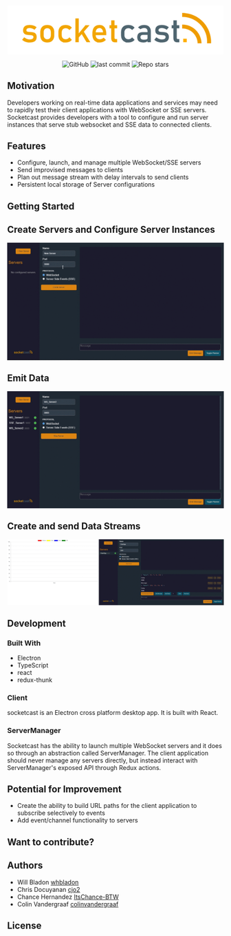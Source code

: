 
<p align="center">
<img 
  align="center"
  src = "./assets/socketcast_logo.png"
/>
</p>

<p align="center">
  <img alt="GitHub" src="https://img.shields.io/github/license/oslabs-beta/projectArtemis?color=blue">
  <img alt="last commit" src="https://img.shields.io/github/last-commit/oslabs-beta/socketcast?color=%3327d3af">
  <img alt="Repo stars" src="https://img.shields.io/github/stars/oslabs-beta/socketcast?logoColor=%2334495e&style=social"> 
</p>


## Motivation
Developers working on real-time data applications and services may need to rapidly test their client applications with WebSocket or SSE servers. Socketcast provides developers with a tool to configure and run server instances that serve stub websocket and SSE data to connected clients.

## Features
* Configure, launch, and manage multiple WebSocket/SSE servers
* Send improvised messages to clients
* Plan out message stream with delay intervals to send clients 
* Persistent local storage of Server configurations

## Getting Started

## Create Servers and Configure Server Instances
<img 
  align="center"
  src = "./assets/CreateStopStartDelete.gif"
/>

## Emit Data
<img 
  align="center"
  src = "./assets/emit_messages.gif"
/>


## Create and send Data Streams
<img 
  align="center"
  src = "./assets/PlannedResponse.gif"
/>

## Development
### Built With
* Electron
* TypeScript
* react
* redux-thunk

### Client
socketcast is an Electron cross platform desktop app. It is built with React.

### ServerManager
Socketcast has the ability to launch multiple WebSocket servers and it does so through an abstraction called ServerManager. The client application should never manage any servers directly, but instead interact with ServerManager's exposed API through Redux actions. 

## Potential for Improvement
* Create the ability to build URL paths for the client application to subscribe selectively to events
* Add event/channel functionality to servers

## Want to contribute?

## Authors
* Will Bladon [whbladon](https://github.com/whbladon)
* Chris Docuyanan [cjo2](https://github.com/cjo2)
* Chance Hernandez [ItsChance-BTW](https://github.com/ItsChance-BTW)
* Colin Vandergraaf [colinvandergraaf](https://github.com/colinvandergraaf)

## License
